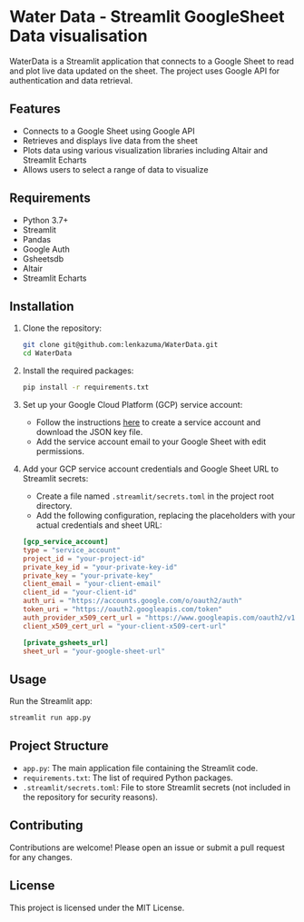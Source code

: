 # Water Data - Streamlit GoogleSheet Data visualisation
WaterData  is a Streamlit application that connects to a Google Sheet to read and plot live data updated on the sheet. The project uses Google API for authentication and data retrieval.

## Features
- Connects to a Google Sheet using Google API
- Retrieves and displays live data from the sheet
- Plots data using various visualization libraries including Altair and Streamlit Echarts
- Allows users to select a range of data to visualize

## Requirements
- Python 3.7+
- Streamlit
- Pandas
- Google Auth
- Gsheetsdb
- Altair
- Streamlit Echarts

## Installation

1. Clone the repository:
    ```sh
    git clone git@github.com:lenkazuma/WaterData.git
    cd WaterData
    ```

2. Install the required packages:
    ```sh
    pip install -r requirements.txt
    ```

3. Set up your Google Cloud Platform (GCP) service account:
    - Follow the instructions [here](https://cloud.google.com/iam/docs/creating-managing-service-account-keys) to create a service account and download the JSON key file.
    - Add the service account email to your Google Sheet with edit permissions.

4. Add your GCP service account credentials and Google Sheet URL to Streamlit secrets:
    - Create a file named `.streamlit/secrets.toml` in the project root directory.
    - Add the following configuration, replacing the placeholders with your actual credentials and sheet URL:
    ```toml
    [gcp_service_account]
    type = "service_account"
    project_id = "your-project-id"
    private_key_id = "your-private-key-id"
    private_key = "your-private-key"
    client_email = "your-client-email"
    client_id = "your-client-id"
    auth_uri = "https://accounts.google.com/o/oauth2/auth"
    token_uri = "https://oauth2.googleapis.com/token"
    auth_provider_x509_cert_url = "https://www.googleapis.com/oauth2/v1/certs"
    client_x509_cert_url = "your-client-x509-cert-url"

    [private_gsheets_url]
    sheet_url = "your-google-sheet-url"
    ```

## Usage

Run the Streamlit app:
```sh
streamlit run app.py
```

## Project Structure

- `app.py`: The main application file containing the Streamlit code.
- `requirements.txt`: The list of required Python packages.
- `.streamlit/secrets.toml`: File to store Streamlit secrets (not included in the repository for security reasons).

## Contributing

Contributions are welcome! Please open an issue or submit a pull request for any changes.

## License

This project is licensed under the MIT License.
